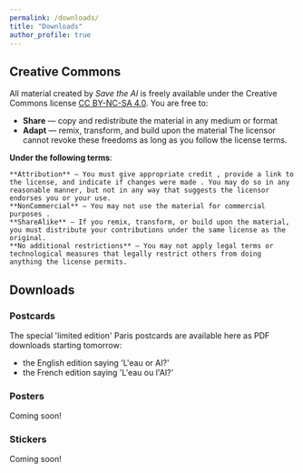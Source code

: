 ```yaml
---
permalink: /downloads/
title: "Downloads"
author_profile: true
---
```


## Creative Commons 

All material created by _Save the AI_ is freely available under the Creative Commons license [CC BY-NC-SA 4.0](https://creativecommons.org/licenses/by-nc-sa/4.0/).
You are free to:
- **Share** — copy and redistribute the material in any medium or format
- **Adapt** — remix, transform, and build upon the material
The licensor cannot revoke these freedoms as long as you follow the license terms.

**Under the following terms**:

    **Attribution** — You must give appropriate credit , provide a link to the license, and indicate if changes were made . You may do so in any reasonable manner, but not in any way that suggests the licensor endorses you or your use.
    **NonCommercial** — You may not use the material for commercial purposes .
    **ShareAlike** — If you remix, transform, or build upon the material, you must distribute your contributions under the same license as the original.
    **No additional restrictions** — You may not apply legal terms or technological measures that legally restrict others from doing anything the license permits.

## Downloads

### Postcards
The special 'limited edition' Paris postcards are available here as PDF downloads starting tomorrow:
- the English edition saying 'L'eau or AI?'
- the French edition saying 'L'eau ou l'AI?'

### Posters
Coming soon!

### Stickers
Coming soon!
